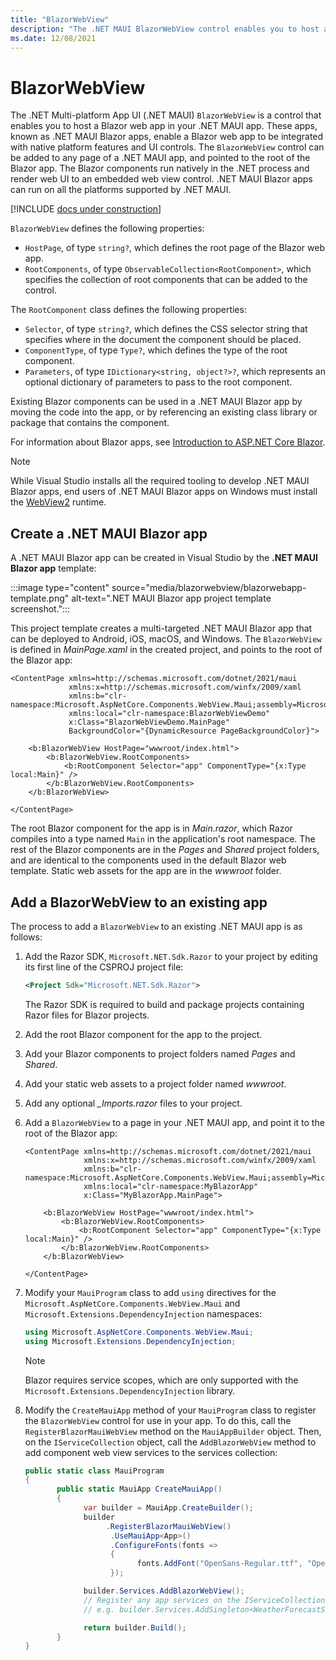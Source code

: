 ```yaml
---
title: "BlazorWebView"
description: "The .NET MAUI BlazorWebView control enables you to host a Blazor web app in your .NET MAUI app, and integrate the app with device features."
ms.date: 12/08/2021
---
```


# BlazorWebView

The .NET Multi-platform App UI (.NET MAUI) `BlazorWebView` is a control that enables you to host a Blazor web app in your .NET MAUI app. These apps, known as .NET MAUI Blazor apps, enable a Blazor web app to be integrated with native platform features and UI controls. The `BlazorWebView` control can be added to any page of a .NET MAUI app, and pointed to the root of the Blazor app. The Blazor components run natively in the .NET process and render web UI to an embedded web view control. .NET MAUI Blazor apps can run on all the platforms supported by .NET MAUI.

[!INCLUDE [docs under construction](~/includes/preview-note.md)]

`BlazorWebView` defines the following properties:

- `HostPage`, of type `string?`, which defines the root page of the Blazor web app.
- `RootComponents`, of type `ObservableCollection<RootComponent>`, which specifies the collection of root components that can be added to the control.

The `RootComponent` class defines the following properties:

- `Selector`, of type `string?`, which defines the CSS selector string that specifies where in the document the component should be placed.
- `ComponentType`, of type `Type?`, which defines the type of the root component.
- `Parameters`, of type `IDictionary<string, object?>?`, which represents an optional dictionary of parameters to pass to the root component.

Existing Blazor components can be used in a .NET MAUI Blazor app by moving the code into the app, or by referencing an existing class library or package that contains the component.

For information about Blazor apps, see [Introduction to ASP.NET Core Blazor](/aspnet/core/blazor/).

> [!NOTE]
> While Visual Studio installs all the required tooling to develop .NET MAUI Blazor apps, end users of .NET MAUI Blazor apps on Windows must install the [WebView2](https://developer.microsoft.com/microsoft-edge/webview2/) runtime.

## Create a .NET MAUI Blazor app

A .NET MAUI Blazor app can be created in Visual Studio by the **.NET MAUI Blazor app** template:

:::image type="content" source="media/blazorwebview/blazorwebapp-template.png" alt-text=".NET MAUI Blazor app project template screenshot.":::

This project template creates a multi-targeted .NET MAUI Blazor app that can be deployed to Android, iOS, macOS, and Windows. The `BlazorWebView` is defined in *MainPage.xaml* in the created project, and points to the root of the Blazor app:

```xaml
<ContentPage xmlns=http://schemas.microsoft.com/dotnet/2021/maui
             xmlns:x=http://schemas.microsoft.com/winfx/2009/xaml
             xmlns:b="clr-namespace:Microsoft.AspNetCore.Components.WebView.Maui;assembly=Microsoft.AspNetCore.Components.WebView.Maui"
             xmlns:local="clr-namespace:BlazorWebViewDemo"
             x:Class="BlazorWebViewDemo.MainPage"
             BackgroundColor="{DynamicResource PageBackgroundColor}">

    <b:BlazorWebView HostPage="wwwroot/index.html">
        <b:BlazorWebView.RootComponents>
            <b:RootComponent Selector="app" ComponentType="{x:Type local:Main}" />
        </b:BlazorWebView.RootComponents>
    </b:BlazorWebView>

</ContentPage>
```

The root Blazor component for the app is in *Main.razor*, which Razor compiles into a type named `Main` in the application's root namespace. The rest of the Blazor components are in the *Pages* and *Shared* project folders, and are identical to the components used in the default Blazor web template. Static web assets for the app are in the *wwwroot* folder.

## Add a BlazorWebView to an existing app

The process to add a `BlazorWebView` to an existing .NET MAUI app is as follows:

1. Add the Razor SDK, `Microsoft.NET.Sdk.Razor` to your project by editing its first line of the CSPROJ project file:

    ```xml
    <Project Sdk="Microsoft.NET.Sdk.Razor">
    ```

    The Razor SDK is required to build and package projects containing Razor files for Blazor projects.

1. Add the root Blazor component for the app to the project.
1. Add your Blazor components to project folders named *Pages* and *Shared*.
1. Add your static web assets to a project folder named *wwwroot*.
1. Add any optional *_Imports.razor* files to your project.
1. Add a `BlazorWebView` to a page in your .NET MAUI app, and point it to the root of the Blazor app:

    ```xaml
    <ContentPage xmlns=http://schemas.microsoft.com/dotnet/2021/maui
                 xmlns:x=http://schemas.microsoft.com/winfx/2009/xaml
                 xmlns:b="clr-namespace:Microsoft.AspNetCore.Components.WebView.Maui;assembly=Microsoft.AspNetCore.Components.WebView.Maui"
                 xmlns:local="clr-namespace:MyBlazorApp"
                 x:Class="MyBlazorApp.MainPage">

        <b:BlazorWebView HostPage="wwwroot/index.html">
            <b:BlazorWebView.RootComponents>
                <b:RootComponent Selector="app" ComponentType="{x:Type local:Main}" />
            </b:BlazorWebView.RootComponents>
        </b:BlazorWebView>

    </ContentPage>
    ```

1. Modify your `MauiProgram` class to add `using` directives for the `Microsoft.AspNetCore.Components.WebView.Maui` and `Microsoft.Extensions.DependencyInjection` namespaces:

    ```csharp
    using Microsoft.AspNetCore.Components.WebView.Maui;
    using Microsoft.Extensions.DependencyInjection;
    ```

    > [!NOTE]
    > Blazor requires service scopes, which are only supported with the `Microsoft.Extensions.DependencyInjection` library.

1. Modify the `CreateMauiApp` method of your `MauiProgram` class to register the `BlazorWebView` control for use in your app. To do this, call the `RegisterBlazorMauiWebView` method on the `MauiAppBuilder` object. Then, on the `IServiceCollection` object, call the `AddBlazorWebView` method to add component web view services to the services collection:

    ```csharp
    public static class MauiProgram
    {
           public static MauiApp CreateMauiApp()
           {
                 var builder = MauiApp.CreateBuilder();
                 builder
                      .RegisterBlazorMauiWebView()
                       .UseMauiApp<App>()
                       .ConfigureFonts(fonts =>
                       {
                             fonts.AddFont("OpenSans-Regular.ttf", "OpenSansRegular");
                       });

                 builder.Services.AddBlazorWebView();
                 // Register any app services on the IServiceCollection object
                 // e.g. builder.Services.AddSingleton<WeatherForecastService>();

                 return builder.Build();
           }
    }
    ```

